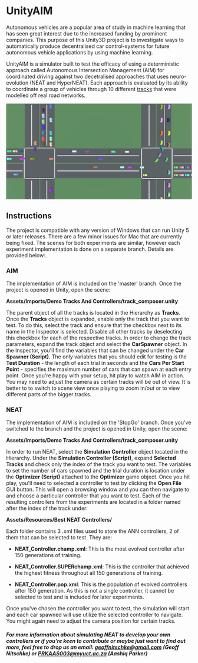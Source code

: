 # UnityAIM

Autonomous vehicles are a popular area of study in machine learning that has seen great interest due to the increased funding by prominent companies. This purpose of this Unity3D project is to investigate ways to automatically produce decentralised car control-systems for future autonomous vehicle applications by using machine learning. 

UnityAIM is a simulator built to test the efficacy of using a deterministic approach called Autonomous Intersection Management (AIM) for coordinated driving against two decetralised approaches that uses neuro-evolution (NEAT and HyperNEAT). Each approach is evaluated by its ability to coordinate a group of vehicles through 10 different <a href="https://github.com/Amposter/Unity-AIM/blob/master/Appendices/Tracks/Tracks.md" target="_blank">tracks</a> that were modelled off real road networks.

![Failed to load - see appendices](https://github.com/Amposter/Unity-AIM/blob/master/Appendices/background1.png "UnityAIM in action")

## Instructions

The project is compatible with any version of Windows that can run Unity 5 or later releases. There are a few minor issues for Mac that are currently being fixed. The scenes for both experiments are similar, however each experiment implementation is done on a separate branch. Details are provided below:.

### AIM

The implementation of AIM is included on the 'master' branch. Once the project is opened in Unity, open the scene: 

__Assets/Imports/Demo Tracks And Controllers/track_composer.unity__ 

The parent object of all the tracks is located in the Hierarchy as **Tracks**. Once the **Tracks** object is expanded, enable only the track that you want to test. To do this, select the track and ensure that the checkbox next to its name in the Inspector is selected. Disable all other tracks by deselecting this checkbox for each of the respective tracks. In order to change the track parameters, expand the track object and select the **CarSpawner** object. In the Inspector, you'll find the variables that can be changed under the **Car Spawner (Script)**. The only variables that you should edit for testing is the **Test Duration** - the length of each trial in seconds and the **Cars Per Start Point** - specifies the maximum number of cars that can spawn at each entry point. Once you're happy with your setup, hit play to watch AIM in action. You may need to adjust the camera as certain tracks will be out of view. It is better to to switch to scene view once playing to zoom in/out or to view different parts of the bigger tracks.

### NEAT

The implementation of AIM is included on the 'StopGo' branch. Once you've switched to the branch and the project is opened in Unity, open the scene: 

__Assets/Imports/Demo Tracks And Controllers/track_composer.unity__

In order to run NEAT, select the **Simulation Controller** object located in the Hierarchy. Under the **Simulation Controller (Script)**, expand **Selected Tracks** and check only the index of the track you want to test. The variables to set the number of cars spawned and the trial duration is location under the **Optimizer (Script)** attached to the **Optimizer** game object. Once you hit play, you'll need to selected a controller to test by clicking the **Open File** GUI button. This will open a browsing window and you can then navigate to and choose a particular controller that you want to test. Each of the resulting controllers from the experiments are located in a folder named after the index of the track under:

__Assets/Resources/Best NEAT Controllers/__

Each folder contains 3 .xml files used to store the ANN controllers, 2 of them that can be selected to test. They are:

* **NEAT_Controller.champ.xml**:
This is the most evolved controller after 150 generations of training.

* **NEAT_Controller.SUPERchamp.xml**:
This is the controller that achieved the highest fitness throughout all 150 generations of training.

* **NEAT_Controller.pop.xml**:
This is the population of evolved controllers after 150 generation. As this is not a single controller, it cannot be selected to test and is included for later experiments.

Once you've chosen the controller you want to test, the simulation will start and each car spawned will use utilize the selected controller to navigate. You might again need to adjust the camera position for certain tracks. 

##### For more information about simulating NEAT to develop your own controllers or if you're keen to contribute or maybe just want to find out more, feel free to drop us an email: geoffnitschke@gmail.com (Geoff Nitschke) or PRKAAS003@myuct.ac.za (Aashiq Parker)

